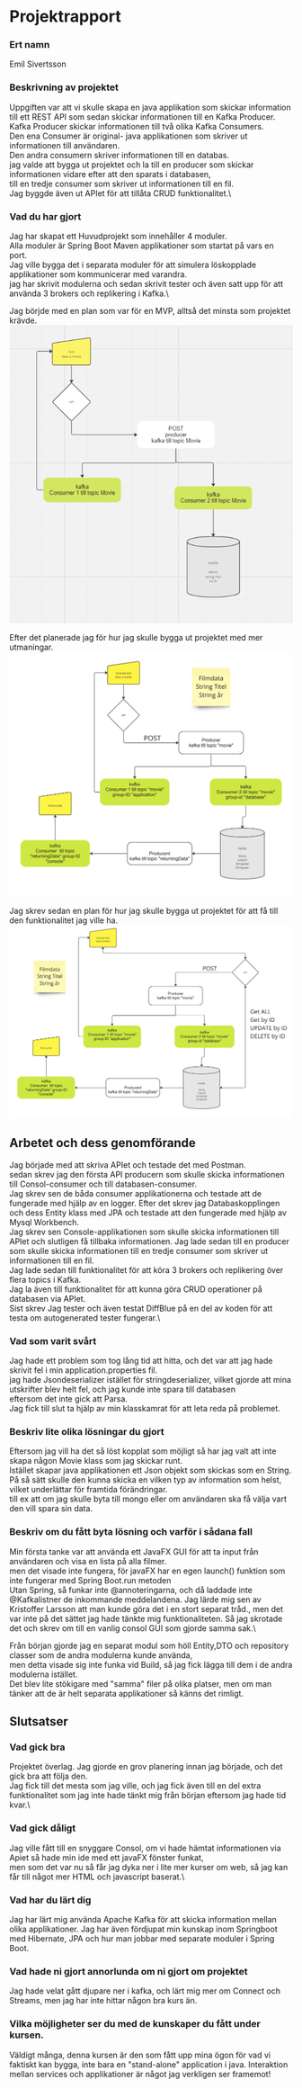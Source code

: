 # Projektrapport

### Ert namn
Emil Sivertsson

### Beskrivning av projektet
Uppgiften var att vi skulle skapa en java applikation som skickar information till ett REST API som sedan skickar informationen till en Kafka Producer.\
Kafka Producer skickar informationen till två olika Kafka Consumers.\
Den ena Consumer är original- java applikationen som skriver ut informationen till användaren.\
Den andra consumern skriver informationen till en databas.\
jag valde att bygga ut projektet och la till en producer som skickar informationen vidare efter att den sparats i databasen, \
till en tredje consumer som skriver ut informationen till en fil.\
Jag byggde även ut APIet för att tillåta CRUD funktionalitet.\

### Vad du har gjort
Jag har skapat ett Huvudprojekt som innehåller 4 moduler.\
Alla moduler är Spring Boot Maven applikationer som startat på vars en port.\
Jag ville bygga det i separata moduler för att simulera löskopplade applikationer som kommunicerar med varandra.\
jag har skrivit modulerna och sedan skrivit tester och även satt upp för att använda 3 brokers och replikering i Kafka.\

Jag börjde med en plan som var för en MVP, alltså det minsta som projektet krävde.\
![firstplan](Images/firstplan.png)

Efter det planerade jag för hur jag skulle bygga ut projektet med mer utmaningar.\
![secondplan](Images/secondplan.jpg)

Jag skrev sedan en plan för hur jag skulle bygga ut projektet för att få till den funktionalitet jag ville ha.\
![lastplan](Images/endplan.jpg)

## Arbetet och dess genomförande
Jag började med att skriva APIet och testade det med Postman.\
sedan skrev jag den första API producern som skulle skicka informationen till Consol-consumer och till databasen-consumer.\
Jag skrev sen de båda consumer applikationerna och testade att de fungerade med hjälp av en logger.
Efter det skrev jag Databaskopplingen och dess Entity klass med JPA och testade att den fungerade med hjälp av Mysql Workbench.\
Jag skrev sen Console-applikationen som skulle skicka informationen till APIet och slutligen få tillbaka informationen.
Jag lade sedan till en producer som skulle skicka informationen till en tredje consumer som skriver ut informationen till en fil.\
Jag lade sedan till funktionalitet för att köra 3 brokers och replikering över flera topics i Kafka.\
Jag la även till funktionalitet för att kunna göra CRUD operationer på databasen via APIet.\
Sist skrev Jag tester och även testat DiffBlue på en del av koden för att testa om autogenerated tester fungerar.\

### Vad som varit svårt
Jag hade ett problem som tog lång tid att hitta, och det var att jag hade skrivit fel i min application.properties fil.\
jag hade Jsondeserializer istället för stringdeserializer, vilket gjorde att mina utskrifter blev helt fel, och jag kunde inte spara till databasen\
eftersom det inte gick att Parsa.\
Jag fick till slut ta hjälp av min klasskamrat för att leta reda på problemet.

### Beskriv lite olika lösningar du gjort
Eftersom jag vill ha det så löst kopplat som möjligt så har jag valt att inte skapa någon Movie klass som jag skickar runt.\
Istället skapar java applikationen ett Json objekt som skickas som en String.\
På så sätt skulle den kunna skicka en vilken typ av information som helst, vilket underlättar för framtida förändringar.\
till ex att om jag skulle byta till mongo eller om användaren ska få välja vart den vill spara sin data.

### Beskriv om du fått byta lösning och varför i sådana fall
Min första tanke var att använda ett JavaFX GUI för att ta input från användaren och visa en lista på alla filmer.\
men det visade inte fungera, för javaFX har en egen launch() funktion som inte fungerar med Spring Boot.run metoden\
Utan Spring, så funkar inte @annoteringarna, och då laddade inte @Kafkalistner de inkommande meddelandena.
Jag lärde mig sen av Kristoffer Larsson att man kunde göra det i en stort separat tråd., men det var inte på det sättet jag hade tänkte mig funktionaliteten.
Så jag skrotade det och skrev om till en vanlig consol GUI som gjorde samma sak.\

Från början gjorde jag en separat modul som höll Entity,DTO och repository classer som de andra modulerna kunde använda,\
men detta visade sig inte funka vid Build, så jag fick lägga till dem i de andra modulerna istället.\
Det blev lite stökigare med "samma" filer på olika platser, men om man tänker att de är helt separata applikationer så känns det rimligt.

## Slutsatser

### Vad gick bra
Projektet överlag. Jag gjorde en grov planering innan jag började, och det gick bra att följa den.\
Jag fick till det mesta som jag ville, och jag fick även till en del extra funktionalitet som jag inte hade tänkt mig från början eftersom 
jag hade tid kvar.\

### Vad gick dåligt
Jag ville fått till en snyggare Consol, om vi hade hämtat informationen via Apiet så hade min ide med ett javaFX fönster funkat,\
men som det var nu så får jag dyka ner i lite mer kurser om web, så jag kan får till något mer HTML och javascript baserat.\

### Vad har du lärt dig
Jag har lärt mig använda Apache Kafka för att skicka information mellan olika applikationer.
Jag har även fördjupat min kunskap inom Springboot med Hibernate, JPA och hur man jobbar med separate moduler i Spring Boot.

### Vad hade ni gjort annorlunda om ni gjort om projektet
Jag hade velat gått djupare ner i kafka, och lärt mig mer om Connect och Streams, men jag har inte hittar någon bra kurs än.

### Vilka möjligheter ser du med de kunskaper du fått under kursen.
Väldigt många, denna kursen är den som fått upp mina ögon för vad vi faktiskt kan bygga, inte bara en "stand-alone" application i java.
Interaktion mellan services och applikationer är något jag verkligen ser framemot!